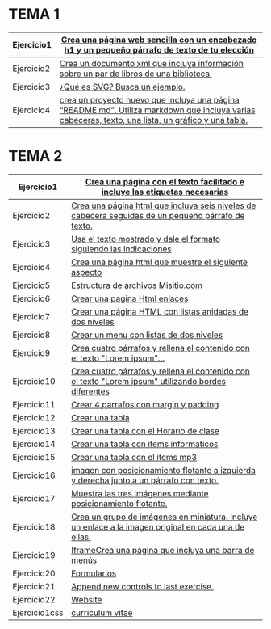 # TEMA 1
Ejercicio1 |[Crea una página web sencilla con un encabezado h1 y un pequeño párrafo de texto de tu elección](TEMA1/ejercicio1.html)
------------ | -------------
Ejercicio2 | [Crea un documento xml que incluya información sobre un par de libros de una biblioteca.](TEMA1/ejercicio2.xml)
Ejercicio3 | [¿Qué es SVG? Busca un ejemplo.](TEMA1/ejercicio3.html)
Ejercicio4 | [crea un proyecto nuevo que incluya una página “README.md”. Utiliza markdown que incluya varias cabeceras, texto, una lista, un gráfico y una tabla.](TEMA1/Ejercicio4.md)

# TEMA 2
Ejercicio1 |[Crea una página con el texto facilitado e incluye las etiquetas necesarias ](TEMA2/Ejercicio1.html)
------------ | -------------
Ejercicio2 | [Crea una página html que incluya seis niveles de cabecera seguidas de un pequeño párrafo de texto.](TEMA2/Ejercicio2.html)
Ejercicio3 | [Usa el texto mostrado y dale el formato siguiendo las indicaciones](TEMA2/Ejercicio3.html)
Ejercicio4 | [Crea una página html que muestre el siguiente aspecto](TEMA2/Ejercicio4.html)
Ejercicio5 | [Estructura de archivos Misitio.com](TEMA2//Ejercicio5/ejerciciolenguajedemarcas/MISITIO.COM)
Ejercicio6 | [Crear una pagina Html enlaces](TEMA2/Ejercicio6.html)
Ejercicio7 | [Crear una página HTML con listas anidadas de dos niveles](TEMA2/Ejercicio7.html)
Ejercicio8 | [Crear un menu con listas de dos niveles](TEMA2/Ejercicio8.html)
Ejercicio9 | [Crea cuatro párrafos y rellena el contenido con el texto "Lorem ipsum"...](TEMA2/Ejercicio9)
Ejercicio10 | [Crea cuatro párrafos y rellena el contenido con el texto "Lorem ipsum" utilizando bordes diferentes](TEMA2/Ejercicio10)
Ejercicio11 | [Crear 4 parrafos con margin y padding](TEMA2/Ejercicio11)
Ejercicio12 | [Crear una tabla](TEMA2/Ejercicio12.html)
Ejercicio13 | [Crear una tabla con el Horario de clase](TEMA2/Ejercicio13.html)
Ejercicio14 | [Crear una tabla con items informaticos](TEMA2/Ejercicio14)
Ejercicio15 | [Crear una tabla con el items mp3](TEMA2/Ejercicio15)
Ejercicio16 | [imagen con posicionamiento flotante a izquierda y derecha junto a un párrafo con texto.](TEMA2/Ejercicio16)
Ejercicio17 | [Muestra las tres imágenes mediante posicionamiento flotante.](TEMA2/Ejercicio17)
Ejercicio18 | [Crea un grupo de imágenes en miniatura. Incluye un enlace a la imagen original en cada una de ellas.](TEMA2/Ejercicio18)
Ejercicio19 | [IframeCrea una página que incluya una barra de menús](TEMA2/Ejercicio19.html)
Ejercicio20| [Formularios](TEMA2/Ejercicio20.html)
Ejercicio21 | [Append new controls to last exercise.](TEMA2/Ejercicio21.html)
Ejercicio22 | [Website](TEMA2/Ejercicio22)
Ejercicio1css | [curriculum vitae](TEMA2/Ejercicio1css.html)
